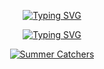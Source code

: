 <!-- <h1 align="center">Hey there <img src="https://raw.githubusercontent.com/ABSphreak/ABSphreak/master/gifs/Hi.gif" width="30px">, I'm Vasyl Romanets 👨‍💻</h1> -->

<!-- Introduction section -->
<p align="center">
  <a href="https://git.io/typing-svg"><img src="https://readme-typing-svg.herokuapp.com?font=Fira+Code&size=35&pause=1000&color=F75D7E&background=FF7DDC00&center=true&vCenter=true&random=false&width=900&height=70&lines=Hey+there+👋;This+is+Vasyl+Romanets+👨‍💻;Game+dev+from+Ukraine+🇺🇦;10%2B+years+of+coding+experience+🛠️;Loves+open+source+and+cats+🐈‍⬛;Music+enthusiast+🎧" alt="Typing SVG" />
  </a>
</p>

<!-- Spotify section -->
<p align="center">
  <a href="https://spotify-github-profile.vercel.app/api/view?uid=o1dseaman&redirect=true">
    <img src="https://spotify-github-profile.vercel.app/api/view?uid=o1dseaman&cover_image=true&theme=novatorem&show_offline=false&background_color=ffffff&interchange=false&bar_color=f75d7e&bar_color_cover=false" alt="Typing SVG" />
  </a>
</p>

<!-- Summer Catchers GIF -->
<p align="center">
  <a href="https://summercatchers.com">
    <img src="https://github.com/VasylRomanets/VasylRomanets/assets/23483473/8794c9d5-13ef-484a-919b-46a4150699e5" alt="Summer Catchers" />
  </a>
</p>

